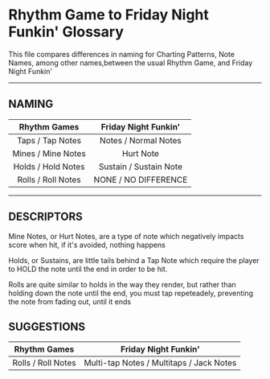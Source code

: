 # Rhythm Game to Friday Night Funkin' Glossary

This file compares differences in naming for Charting Patterns, Note Names, among other names,between the usual Rhythm Game, and Friday Night Funkin'

---

## NAMING

| Rhythm Games         | Friday Night Funkin'    |
| :------------------: | :---------------------: |
| Taps  / Tap Notes    | Notes   / Normal Notes  |
| Mines / Mine Notes   | Hurt Note               |
| Holds / Hold Notes   | Sustain / Sustain Note  |
| Rolls / Roll Notes   | NONE    / NO DIFFERENCE |

---

## DESCRIPTORS

Mine Notes, or Hurt Notes, are a type of note which negatively impacts score when hit, if it's avoided, nothing happens

Holds, or Sustains, are little tails behind a Tap Note which require the player to HOLD the note until the end in order to be hit.

Rolls are quite similar to holds in the way they render, but rather than holding down the note until the end, you must tap repeteadely, preventing the note from fading out, until it ends

## SUGGESTIONS

| Rhythm Games         | Friday Night Funkin'                     |
| :------------------: | :--------------------------------------: |
| Rolls / Roll Notes   | Multi-tap Notes / Multitaps / Jack Notes |